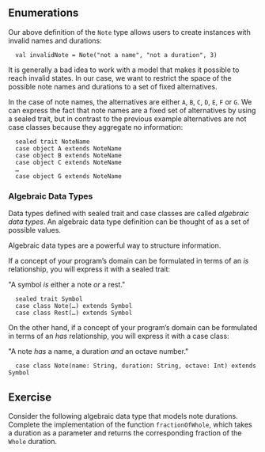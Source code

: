 
## Enumerations

Our above definition of the `Note` type allows users to create instances
with invalid names and durations:

      val invalidNote = Note("not a name", "not a duration", 3)

It is generally a bad idea to work with a model that makes it possible
to reach invalid states. In our case, we want to restrict the space
of the possible note names and durations to a set of fixed alternatives.

In the case of note names, the alternatives are either `A`, `B`, `C`,
`D`, `E`, `F` or `G`. We can express the fact that note names are
a fixed set of alternatives by using a sealed trait, but in contrast to
the previous example alternatives are not case classes because they
aggregate no information:

      sealed trait NoteName
      case object A extends NoteName
      case object B extends NoteName
      case object C extends NoteName
      …
      case object G extends NoteName

### Algebraic Data Types

Data types defined with sealed trait and case classes are called
*algebraic data types*. An algebraic data type definition can
be thought of as a set of possible values.

Algebraic data types are a powerful way to structure information.

If a concept of your program’s domain can be formulated in terms of
an *is* relationship, you will express it with a sealed trait:

"A symbol *is* either a note *or* a rest."

      sealed trait Symbol
      case class Note(…) extends Symbol
      case class Rest(…) extends Symbol

On the other hand, if a concept of your program’s domain can be
formulated in terms of an *has* relationship, you will express it
with a case class:

"A note *has* a name, a duration *and* an octave number."

      case class Note(name: String, duration: String, octave: Int) extends Symbol

## Exercise

Consider the following algebraic data type that models note durations.
Complete the implementation of the function `fractionOfWhole`, which
takes a duration as a parameter and returns the corresponding fraction
of the `Whole` duration.
